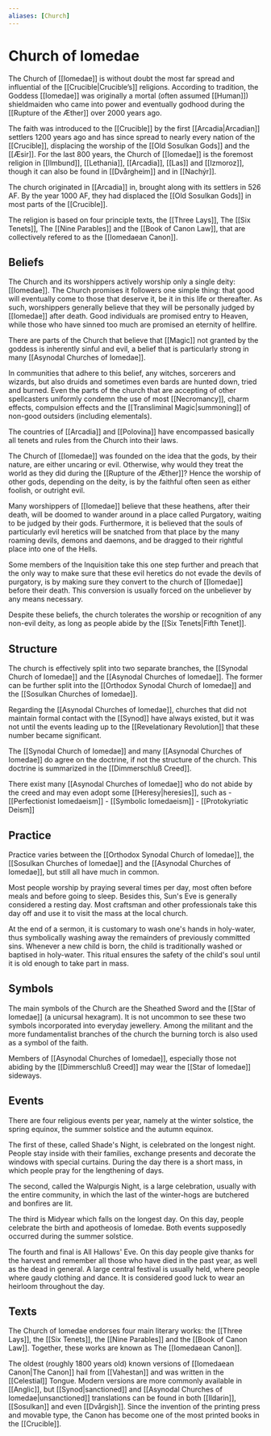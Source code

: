 ```yaml
---
aliases: [Church]
---
```

# Church of Iomedae
The Church of [[Iomedae]] is without doubt the most far spread and influential of the [[Crucible|Crucible’s]] religions. According to tradition, the Goddess [[Iomedae]] was originally a mortal (often assumed [[Human]]) shieldmaiden who came into power and eventually godhood during the [[Rupture of the Æther]] over 2000 years ago. 

The faith was introduced to the [[Crucible]] by the first [[Arcadia|Arcadian]] settlers 1200 years ago and has since spread to nearly every nation of the [[Crucible]], displacing the worship of the [[Old Sosulkan Gods]] and the [[Æsir]]. For the last 800 years, the Church of [[Iomedae]] is the foremost religion in [[Ilmbund]], [[Lethania]], [[Arcadia]], [[Las]] and [[Izmoroz]], though it can also be found in [[Dvårgheim]] and in [[Nachýr]].

The church originated in [[Arcadia]] in, brought along with its settlers in 526 AF. By the year 1000 AF, they had displaced the [[Old Sosulkan Gods]] in most parts of the [[Crucible]].

The religion is based on four principle texts, the [[Three Lays]], The [[Six Tenets]], The [[Nine Parables]] and the [[Book of Canon Law]], that are collectively refered to as the [[Iomedaean Canon]].

## Beliefs
The Church and its worshippers actively worship only a single deity: [[Iomedae]]. The Church promises it followers one simple thing: that good will eventually come to those that deserve it, be it in this life or thereafter. As such, worshippers generally believe that they will be personally judged by [[Iomedae]] after death. Good individuals are promised entry to Heaven, while those who have sinned too much are promised an eternity of hellfire.

There are parts of the Church that believe that [[Magic]] not granted by the goddess is inherently sinful and evil, a belief that is particularly strong in many [[Asynodal Churches of Iomedae]].

In communities that adhere to this belief, any witches, sorcerers and wizards, but also druids and sometimes even bards are hunted down, tried and burned. Even the parts of the church that are accepting of other spellcasters uniformly condemn the use of most [[Necromancy]], charm effects, compulsion effects and the [[Transliminal Magic|summoning]] of non-good outsiders (including elementals). 

The countries of [[Arcadia]] and [[Polovina]] have encompassed basically all tenets and rules from the Church into their laws.

The Church of [[Iomedae]] was founded on the idea that the gods, by their nature, are either uncaring or evil. Otherwise, why would they treat the world as they did during the [[Rupture of the Æther]]? Hence the worship of other gods, depending on the deity, is by the faithful often seen as either foolish, or outright evil.  

Many worshippers of [[Iomedae]] believe that these heathens, after their death, will be doomed to wander around in a place called Purgatory, waiting to be judged by their gods. Furthermore, it is believed that the souls of particularly evil heretics will be snatched from that place by the many roaming devils, demons and daemons, and be dragged to their rightful place into one of the Hells.   

Some members of the Inquisition take this one step further and preach that the only way to make sure that these evil heretics do not evade the devils of purgatory, is by making sure they convert to the church of [[Iomedae]] before their death. This conversion is usually forced on the unbeliever by any means necessary.  

Despite these beliefs, the church tolerates the worship or recognition of any non-evil deity, as long as people abide by the [[Six Tenets|Fifth Tenet]].

## Structure
The church is effectively split into two separate branches, the [[Synodal Church of Iomedae]] and the [[Asynodal Churches of Iomedae]]. The former can be further split into the [[Orthodox Synodal Church of Iomedae]] and the [[Sosulkan Churches of Iomedae]].

Regarding the [[Asynodal Churches of Iomedae]], churches that did not maintain formal contact with the [[Synod]] have always existed, but it was not until the events leading up to the [[Revelationary Revolution]] that these number became significant.

The [[Synodal Church of Iomedae]] and many [[Asynodal Churches of Iomedae]] do agree on the doctrine, if not the structure of the church. This doctrine is summarized in the [[Dimmerschluß Creed]].

There exist many [[Asynodal Churches of Iomedae]] who do not abide by the creed and may even adopt some [[Heresy|heresies]], such as 
	- [[Perfectionist Iomedaeism]]
	- [[Symbolic Iomedaeism]]
	- [[Protokyriatic Deism]]

## Practice
Practice varies between the [[Orthodox Synodal Church of Iomedae]], the [[Sosulkan Churches of Iomedae]] and the [[Asynodal Churches of Iomedae]], but still all have much in common.

Most people worship by praying several times per day, most often before meals and before going to sleep. Besides this, Sun's Eve is generally considered a resting day. Most craftsman and other professionals take this day off and use it to visit the mass at the local church.  

At the end of a sermon, it is customary to wash one's hands in holy-water, thus symbolically washing away the remainders of previously committed sins. Whenever a new child is born, the child is traditionally washed or baptised in holy-water. This ritual ensures the safety of the child's soul until it is old enough to take part in mass.

## Symbols
The main symbols of the Church are the Sheathed Sword and the [[Star of Iomedae]] (a unicursal hexagram). It is not uncommon to see these two symbols incorporated into everyday jewellery. Among the militant and the more fundamentalist branches of the church the burning torch is also used as a symbol of the faith.

Members of [[Asynodal Churches of Iomedae]], especially those not abiding by the [[Dimmerschluß Creed]] may wear the [[Star of Iomedae]] sideways.

## Events
There are four religious events per year, namely at the winter solstice, the spring equinox, the summer solstice and the autumn equinox.  

The first of these, called Shade's Night, is celebrated on the longest night. People stay inside with their families, exchange presents and decorate the windows with special curtains. During the day there is a short mass, in which people pray for the lengthening of days.

The second, called the Walpurgis Night, is a large celebration, usually with the entire community, in which the last of the winter-hogs are butchered and bonfires are lit.

The third is Midyear which falls on the longest day. On this day, people celebrate the birth and apotheosis of Iomedae. Both events supposedly occurred during the summer solstice.

The fourth and final is All Hallows' Eve. On this day people give thanks for the harvest and remember all those who have died in the past year, as well as the dead in general. A large central festival is usually held, where people where gaudy clothing and dance. It is considered good luck to wear an heirloom throughout the day.

## Texts
The Church of Iomedae endorses four main literary works: the [[Three Lays]], the [[Six Tenets]], the [[Nine Parables]] and the [[Book of Canon Law]]. Together, these works are known as The [[Iomedaean Canon]]. 

The oldest (roughly 1800 years old) known versions of [[Iomedaean Canon|The Canon]] hail from [[Vahestan]] and was written in the [[Celestial]] Tongue. Modern versions are more commonly available in [[Anglic]], but [[Synod|sanctioned]] and [[Asynodal Churches of Iomedae|unsanctioned]] translations can be found in both [[Ildarin]], [[Sosulkan]] and even [[Dvårgish]]. Since the invention of the printing press and movable type, the Canon has become one of the most printed books in the [[Crucible]].